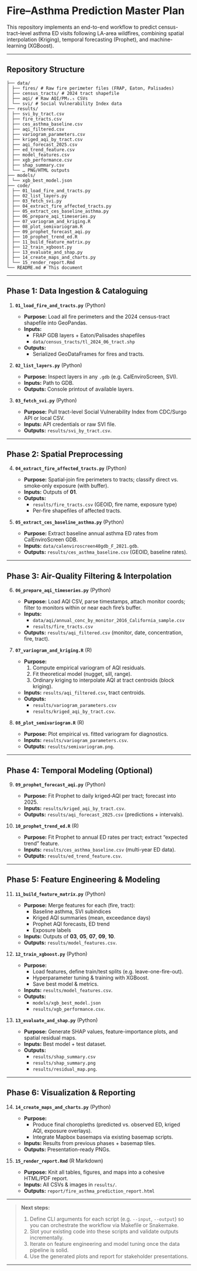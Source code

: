 # Fire–Asthma Prediction Master Plan

This repository implements an end-to-end workflow to predict census-tract–level asthma ED visits following LA-area wildfires, combining spatial interpolation (Kriging), temporal forecasting (Prophet), and machine-learning (XGBoost).

---

## Repository Structure

```
├── data/
│ ├── fires/ # Raw fire perimeter files (FRAP, Eaton, Palisades)
│ ├── census_tracts/ # 2024 tract shapefile
│ ├── aqi/ # Raw AQI/PM₂.₅ CSVs
│ └── svi/ # Social Vulnerability Index data
├── results/
│ ├── svi_by_tract.csv
│ ├── fire_tracts.csv
│ ├── ces_asthma_baseline.csv
│ ├── aqi_filtered.csv
│ ├── variogram_parameters.csv
│ ├── kriged_aqi_by_tract.csv
│ ├── aqi_forecast_2025.csv
│ ├── ed_trend_feature.csv
│ ├── model_features.csv
│ ├── xgb_performance.csv
│ ├── shap_summary.csv
│ └── … PNG/HTML outputs
├── models/
│ └── xgb_best_model.json
├── code/
│ ├── 01_load_fire_and_tracts.py
│ ├── 02_list_layers.py
│ ├── 03_fetch_svi.py
│ ├── 04_extract_fire_affected_tracts.py
│ ├── 05_extract_ces_baseline_asthma.py
│ ├── 06_prepare_aqi_timeseries.py
│ ├── 07_variogram_and_kriging.R
│ ├── 08_plot_semivariogram.R
│ ├── 09_prophet_forecast_aqi.py
│ ├── 10_prophet_trend_ed.R
│ ├── 11_build_feature_matrix.py
│ ├── 12_train_xgboost.py
│ ├── 13_evaluate_and_shap.py
│ ├── 14_create_maps_and_charts.py
│ └── 15_render_report.Rmd
└── README.md # This document
```

---

## Phase 1: Data Ingestion & Cataloguing

1. **`01_load_fire_and_tracts.py`** (Python)  
   - **Purpose:** Load all fire perimeters and the 2024 census-tract shapefile into GeoPandas.  
   - **Inputs:**  
     - FRAP GDB layers + Eaton/Palisades shapefiles  
     - `data/census_tracts/tl_2024_06_tract.shp`  
   - **Outputs:**  
     - Serialized GeoDataFrames for fires and tracts.

2. **`02_list_layers.py`** (Python)  
   - **Purpose:** Inspect layers in any `.gdb` (e.g. CalEnviroScreen, SVI).  
   - **Inputs:** Path to GDB.  
   - **Outputs:** Console printout of available layers.

3. **`03_fetch_svi.py`** (Python)  
   - **Purpose:** Pull tract-level Social Vulnerability Index from CDC/Surgo API or local CSV.  
   - **Inputs:** API credentials or raw SVI file.  
   - **Outputs:** `results/svi_by_tract.csv`.

---

## Phase 2: Spatial Preprocessing

4. **`04_extract_fire_affected_tracts.py`** (Python)  
   - **Purpose:** Spatial‐join fire perimeters to tracts; classify direct vs. smoke‐only exposure (with buffer).  
   - **Inputs:** Outputs of **01**.  
   - **Outputs:**  
     - `results/fire_tracts.csv` (GEOID, fire name, exposure type)  
     - Per‐fire shapefiles of affected tracts.

5. **`05_extract_ces_baseline_asthma.py`** (Python)  
   - **Purpose:** Extract baseline annual asthma ED rates from CalEnviroScreen GDB.  
   - **Inputs:** `data/calenviroscreen40gdb_F_2021.gdb`.  
   - **Outputs:** `results/ces_asthma_baseline.csv` (GEOID, baseline rates).

---

## Phase 3: Air-Quality Filtering & Interpolation

6. **`06_prepare_aqi_timeseries.py`** (Python)  
   - **Purpose:** Load AQI CSV, parse timestamps, attach monitor coords; filter to monitors within or near each fire’s buffer.  
   - **Inputs:**  
     - `data/aqi/annual_conc_by_monitor_2016_California_sample.csv`  
     - `results/fire_tracts.csv`  
   - **Outputs:** `results/aqi_filtered.csv` (monitor, date, concentration, fire, tract).

7. **`07_variogram_and_kriging.R`** (R)  
   - **Purpose:**  
     1. Compute empirical variogram of AQI residuals.  
     2. Fit theoretical model (nugget, sill, range).  
     3. Ordinary kriging to interpolate AQI at tract centroids (block kriging).  
   - **Inputs:** `results/aqi_filtered.csv`, tract centroids.  
   - **Outputs:**  
     - `results/variogram_parameters.csv`  
     - `results/kriged_aqi_by_tract.csv`.

8. **`08_plot_semivariogram.R`** (R)  
   - **Purpose:** Plot empirical vs. fitted variogram for diagnostics.  
   - **Inputs:** `results/variogram_parameters.csv`.  
   - **Outputs:** `results/semivariogram.png`.

---

## Phase 4: Temporal Modeling (Optional)

9. **`09_prophet_forecast_aqi.py`** (Python)  
   - **Purpose:** Fit Prophet to daily kriged‐AQI per tract; forecast into 2025.  
   - **Inputs:** `results/kriged_aqi_by_tract.csv`.  
   - **Outputs:** `results/aqi_forecast_2025.csv` (predictions + intervals).

10. **`10_prophet_trend_ed.R`** (R)  
    - **Purpose:** Fit Prophet to annual ED rates per tract; extract “expected trend” feature.  
    - **Inputs:** `results/ces_asthma_baseline.csv` (multi-year ED data).  
    - **Outputs:** `results/ed_trend_feature.csv`.

---

## Phase 5: Feature Engineering & Modeling

11. **`11_build_feature_matrix.py`** (Python)  
    - **Purpose:** Merge features for each (fire, tract):  
      - Baseline asthma, SVI subindices  
      - Kriged AQI summaries (mean, exceedance days)  
      - Prophet AQI forecasts, ED trend  
      - Exposure labels  
    - **Inputs:** Outputs of **03**, **05**, **07**, **09**, **10**.  
    - **Outputs:** `results/model_features.csv`.

12. **`12_train_xgboost.py`** (Python)  
    - **Purpose:**  
      - Load features, define train/test splits (e.g. leave-one-fire-out).  
      - Hyperparameter tuning & training with XGBoost.  
      - Save best model & metrics.  
    - **Inputs:** `results/model_features.csv`.  
    - **Outputs:**  
      - `models/xgb_best_model.json`  
      - `results/xgb_performance.csv`.

13. **`13_evaluate_and_shap.py`** (Python)  
    - **Purpose:** Generate SHAP values, feature-importance plots, and spatial residual maps.  
    - **Inputs:** Best model + test dataset.  
    - **Outputs:**  
      - `results/shap_summary.csv`  
      - `results/shap_summary.png`  
      - `results/residual_map.png`.

---

## Phase 6: Visualization & Reporting

14. **`14_create_maps_and_charts.py`** (Python)  
    - **Purpose:**  
      - Produce final choropleths (predicted vs. observed ED, kriged AQI, exposure overlays).  
      - Integrate Mapbox basemaps via existing basemap scripts.  
    - **Inputs:** Results from previous phases + basemap tiles.  
    - **Outputs:** Presentation-ready PNGs.

15. **`15_render_report.Rmd`** (R Markdown)  
    - **Purpose:** Knit all tables, figures, and maps into a cohesive HTML/PDF report.  
    - **Inputs:** All CSVs & images in `results/`.  
    - **Outputs:** `report/fire_asthma_prediction_report.html`

---

> **Next steps:**  
> 1. Define CLI arguments for each script (e.g. `--input`, `--output`) so you can orchestrate the workflow via Makefile or Snakemake.  
> 2. Slot your existing code into these scripts and validate outputs incrementally.  
> 3. Iterate on feature engineering and model tuning once the data pipeline is solid.  
> 4. Use the generated plots and report for stakeholder presentations.  

---